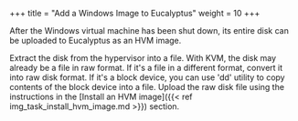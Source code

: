 +++
title = "Add a Windows Image to Eucalyptus"
weight = 10
+++

After the Windows virtual machine has been shut down, its entire disk can be uploaded to Eucalyptus as an HVM image. 

Extract the disk from the hypervisor into a file. With KVM, the disk may already be a file in raw format. If it's a file in a different format, convert it into raw disk format. If it's a block device, you can use 'dd' utility to copy contents of the block device into a file. Upload the raw disk file using the instructions in the [Install an HVM image]({{< ref img_task_install_hvm_image.md >}}) section. 